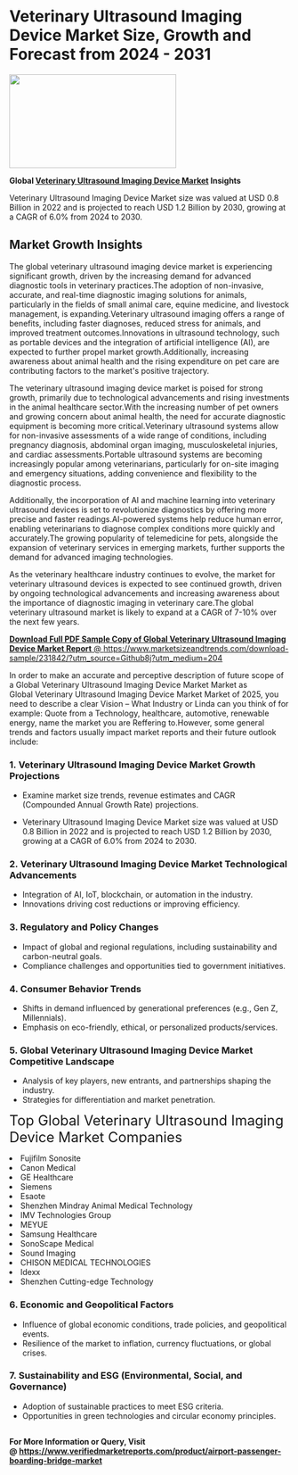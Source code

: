 <H1>Veterinary Ultrasound Imaging Device Market Size, Growth and Forecast from 2024 - 2031</H1><img class="aligncenter size-medium wp-image-584254" src="https://thirdeyenews.in/wp-content/uploads/2024/09/Global-Market-Research-300x168.jpeg" alt="" width="300" height="168" /><p><strong>Global&nbsp;<a href="https://www.marketsizeandtrends.com/download-sample/231842/?utm_source=Github8j?utm_medium=204">Veterinary Ultrasound Imaging Device Market</a> Insights</strong></p><p>Veterinary Ultrasound Imaging Device Market size was valued at USD 0.8 Billion in 2022 and is projected to reach USD 1.2 Billion by 2030, growing at a CAGR of 6.0% from 2024 to 2030.</p><p><h2>Market Growth Insights</h2> <p>The global veterinary ultrasound imaging device market is experiencing significant growth, driven by the increasing demand for advanced diagnostic tools in veterinary practices.The adoption of non-invasive, accurate, and real-time diagnostic imaging solutions for animals, particularly in the fields of small animal care, equine medicine, and livestock management, is expanding.Veterinary ultrasound imaging offers a range of benefits, including faster diagnoses, reduced stress for animals, and improved treatment outcomes.Innovations in ultrasound technology, such as portable devices and the integration of artificial intelligence (AI), are expected to further propel market growth.Additionally, increasing awareness about animal health and the rising expenditure on pet care are contributing factors to the market's positive trajectory.</p> <p><a href="#"></a></p> <p>The veterinary ultrasound imaging device market is poised for strong growth, primarily due to technological advancements and rising investments in the animal healthcare sector.With the increasing number of pet owners and growing concern about animal health, the need for accurate diagnostic equipment is becoming more critical.Veterinary ultrasound systems allow for non-invasive assessments of a wide range of conditions, including pregnancy diagnosis, abdominal organ imaging, musculoskeletal injuries, and cardiac assessments.Portable ultrasound systems are becoming increasingly popular among veterinarians, particularly for on-site imaging and emergency situations, adding convenience and flexibility to the diagnostic process.</p> <p>Additionally, the incorporation of AI and machine learning into veterinary ultrasound devices is set to revolutionize diagnostics by offering more precise and faster readings.AI-powered systems help reduce human error, enabling veterinarians to diagnose complex conditions more quickly and accurately.The growing popularity of telemedicine for pets, alongside the expansion of veterinary services in emerging markets, further supports the demand for advanced imaging technologies.</p> <p>As the veterinary healthcare industry continues to evolve, the market for veterinary ultrasound devices is expected to see continued growth, driven by ongoing technological advancements and increasing awareness about the importance of diagnostic imaging in veterinary care.The global veterinary ultrasound market is likely to expand at a CAGR of 7-10% over the next few years.</p> <p><a href="#"></p><p><span class=""><strong>Download Full PDF Sample Copy of Global Veterinary Ultrasound Imaging Device Market Report</strong> @ <a href="https://www.marketsizeandtrends.com/download-sample/231842/?utm_source=Github8j?utm_medium=204" target="_blank">https://www.marketsizeandtrends.com/download-sample/231842/?utm_source=Github8j?utm_medium=204</a></span></p><p>In order to make an accurate and perceptive description of future scope of a Global&nbsp;Veterinary Ultrasound Imaging Device Market Market as Global&nbsp;Veterinary Ultrasound Imaging Device Market Market of 2025, you need to describe a clear Vision &ndash; What Industry or Linda can you think of for example: Quote from a Technology, healthcare, automotive, renewable energy, name the market you are Reffering to.However, some general trends and factors usually impact market reports and their future outlook include:</p><h3>1.&nbsp;<strong>Veterinary Ultrasound Imaging Device Market Growth Projections</strong></h3><ul><li>Examine market size trends, revenue estimates and CAGR (Compounded Annual Growth Rate) projections.</li><li><p>Veterinary Ultrasound Imaging Device Market size was valued at USD 0.8 Billion in 2022 and is projected to reach USD 1.2 Billion by 2030, growing at a CAGR of 6.0% from 2024 to 2030.</p></li></ul><h3>2.&nbsp;<strong>Veterinary Ultrasound Imaging Device Market Technological Advancements</strong></h3><ul><li>Integration of AI, IoT, blockchain, or automation in the industry.</li><li>Innovations driving cost reductions or improving efficiency.</li></ul><h3>3.&nbsp;<strong>Regulatory and Policy Changes</strong></h3><ul><li>Impact of global and regional regulations, including sustainability and carbon-neutral goals.</li><li>Compliance challenges and opportunities tied to government initiatives.</li></ul><h3>4.&nbsp;<strong>Consumer Behavior Trends</strong></h3><ul><li>Shifts in demand influenced by generational preferences (e.g., Gen Z, Millennials).</li><li>Emphasis on eco-friendly, ethical, or personalized products/services.</li></ul><h3>5.&nbsp;<strong>Global Veterinary Ultrasound Imaging Device Market Competitive Landscape</strong></h3><ul><li>Analysis of key players, new entrants, and partnerships shaping the industry.</li><li>Strategies for differentiation and market penetration.</li></ul><p data-pm-slice="1 1 []"><span style="color: inherit; font-family: inherit; font-size: 25px;">Top Global Veterinary Ultrasound Imaging Device Market Companies</span></p><div class="" data-test-id=""><p><li>Fujifilm Sonosite</li><li> Canon Medical</li><li> GE Healthcare</li><li> Siemens</li><li> Esaote</li><li> Shenzhen Mindray Animal Medical Technology</li><li> IMV Technologies Group</li><li> MEYUE</li><li> Samsung Healthcare</li><li> SonoScape Medical</li><li> Sound Imaging</li><li> CHISON MEDICAL TECHNOLOGIES</li><li> Idexx</li><li> Shenzhen Cutting-edge Technology</li></p></div><h3>6.&nbsp;<strong>Economic and Geopolitical Factors</strong></h3><ul><li>Influence of global economic conditions, trade policies, and geopolitical events.</li><li>Resilience of the market to inflation, currency fluctuations, or global crises.</li></ul><h3>7.&nbsp;<strong>Sustainability and ESG (Environmental, Social, and Governance)</strong></h3><ul><li>Adoption of sustainable practices to meet ESG criteria.</li><li>Opportunities in green technologies and circular economy principles.</li></ul><h2><strong style="font-size: 14px;">For More Information or Query, Visit @&nbsp;</strong><a style="background-color: #ffffff; font-size: 14px;" href="https://www.marketsizeandtrends.com/report/veterinary-ultrasound-imaging-device-market/" target="_blank">https://www.verifiedmarketreports.com/product/airport-passenger-boarding-bridge-market</a></h2>